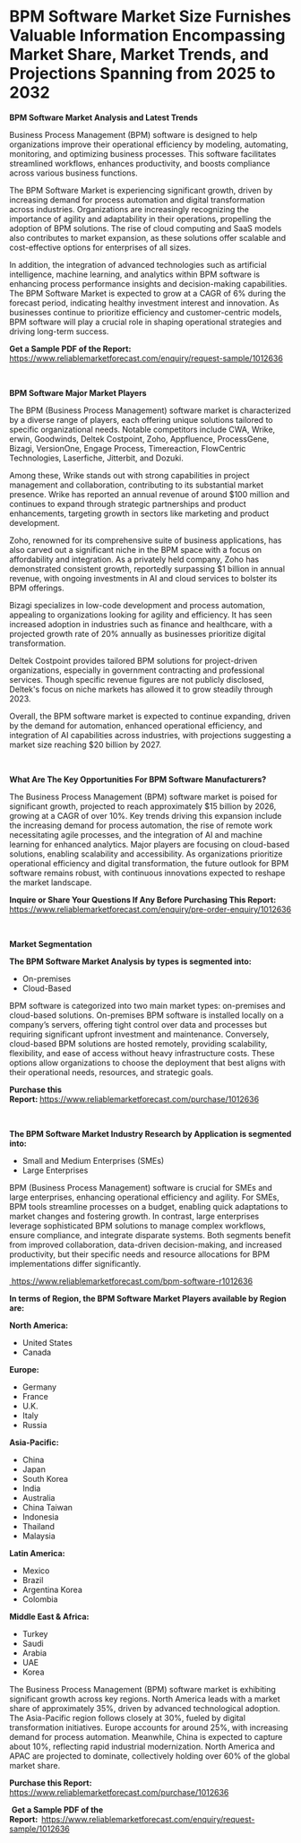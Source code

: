 <p><h1>BPM Software Market Size Furnishes Valuable Information Encompassing Market Share, Market Trends, and Projections Spanning from 2025 to 2032</h1></p><p><strong>BPM Software Market Analysis and Latest Trends</strong></p>
<p><p>Business Process Management (BPM) software is designed to help organizations improve their operational efficiency by modeling, automating, monitoring, and optimizing business processes. This software facilitates streamlined workflows, enhances productivity, and boosts compliance across various business functions.</p><p>The BPM Software Market is experiencing significant growth, driven by increasing demand for process automation and digital transformation across industries. Organizations are increasingly recognizing the importance of agility and adaptability in their operations, propelling the adoption of BPM solutions. The rise of cloud computing and SaaS models also contributes to market expansion, as these solutions offer scalable and cost-effective options for enterprises of all sizes.</p><p>In addition, the integration of advanced technologies such as artificial intelligence, machine learning, and analytics within BPM software is enhancing process performance insights and decision-making capabilities. The BPM Software Market is expected to grow at a CAGR of 6% during the forecast period, indicating healthy investment interest and innovation. As businesses continue to prioritize efficiency and customer-centric models, BPM software will play a crucial role in shaping operational strategies and driving long-term success.</p></p>
<p><strong>Get a Sample PDF of the Report:&nbsp;</strong> <a href="https://www.reliablemarketforecast.com/enquiry/request-sample/1012636?utm_campaign=3218&utm_medium=2&utm_source=Github&utm_content=ia&utm_term=16042025&utm_id=bpm-software">https://www.reliablemarketforecast.com/enquiry/request-sample/1012636</a></p>
<p>&nbsp;</p>
<p><strong>BPM Software Major Market Players</strong></p>
<p><p>The BPM (Business Process Management) software market is characterized by a diverse range of players, each offering unique solutions tailored to specific organizational needs. Notable competitors include CWA, Wrike, erwin, Goodwinds, Deltek Costpoint, Zoho, Appfluence, ProcessGene, Bizagi, VersionOne, Engage Process, Timereaction, FlowCentric Technologies, Laserfiche, Jitterbit, and Dozuki.</p><p>Among these, Wrike stands out with strong capabilities in project management and collaboration, contributing to its substantial market presence. Wrike has reported an annual revenue of around $100 million and continues to expand through strategic partnerships and product enhancements, targeting growth in sectors like marketing and product development.</p><p>Zoho, renowned for its comprehensive suite of business applications, has also carved out a significant niche in the BPM space with a focus on affordability and integration. As a privately held company, Zoho has demonstrated consistent growth, reportedly surpassing $1 billion in annual revenue, with ongoing investments in AI and cloud services to bolster its BPM offerings.</p><p>Bizagi specializes in low-code development and process automation, appealing to organizations looking for agility and efficiency. It has seen increased adoption in industries such as finance and healthcare, with a projected growth rate of 20% annually as businesses prioritize digital transformation.</p><p>Deltek Costpoint provides tailored BPM solutions for project-driven organizations, especially in government contracting and professional services. Though specific revenue figures are not publicly disclosed, Deltek's focus on niche markets has allowed it to grow steadily through 2023.</p><p>Overall, the BPM software market is expected to continue expanding, driven by the demand for automation, enhanced operational efficiency, and integration of AI capabilities across industries, with projections suggesting a market size reaching $20 billion by 2027.</p></p>
<p>&nbsp;</p>
<p><strong>What Are The Key Opportunities For BPM Software Manufacturers?</strong></p>
<p><p>The Business Process Management (BPM) software market is poised for significant growth, projected to reach approximately $15 billion by 2026, growing at a CAGR of over 10%. Key trends driving this expansion include the increasing demand for process automation, the rise of remote work necessitating agile processes, and the integration of AI and machine learning for enhanced analytics. Major players are focusing on cloud-based solutions, enabling scalability and accessibility. As organizations prioritize operational efficiency and digital transformation, the future outlook for BPM software remains robust, with continuous innovations expected to reshape the market landscape.</p></p>
<p><strong>Inquire or Share Your Questions If Any Before Purchasing This Report:</strong> <a href="https://www.reliablemarketforecast.com/enquiry/pre-order-enquiry/1012636?utm_campaign=3218&utm_medium=2&utm_source=Github&utm_content=ia&utm_term=16042025&utm_id=bpm-software">https://www.reliablemarketforecast.com/enquiry/pre-order-enquiry/1012636</a></p>
<p>&nbsp;</p>
<p><strong>Market Segmentation</strong></p>
<p><strong>The BPM Software Market Analysis by types is segmented into:</strong></p>
<p><ul><li>On-premises</li><li>Cloud-Based</li></ul></p>
<p><p>BPM software is categorized into two main market types: on-premises and cloud-based solutions. On-premises BPM software is installed locally on a company’s servers, offering tight control over data and processes but requiring significant upfront investment and maintenance. Conversely, cloud-based BPM solutions are hosted remotely, providing scalability, flexibility, and ease of access without heavy infrastructure costs. These options allow organizations to choose the deployment that best aligns with their operational needs, resources, and strategic goals.</p></p>
<p><strong>Purchase this Report:&nbsp;</strong><a href="https://www.reliablemarketforecast.com/purchase/1012636?utm_campaign=3218&utm_medium=2&utm_source=Github&utm_content=ia&utm_term=16042025&utm_id=bpm-software">https://www.reliablemarketforecast.com/purchase/1012636</a></p>
<p>&nbsp;</p>
<p><strong>The BPM Software Market Industry Research by Application is segmented into:</strong></p>
<p><ul><li>Small and Medium Enterprises (SMEs)</li><li>Large Enterprises</li></ul></p>
<p><p>BPM (Business Process Management) software is crucial for SMEs and large enterprises, enhancing operational efficiency and agility. For SMEs, BPM tools streamline processes on a budget, enabling quick adaptations to market changes and fostering growth. In contrast, large enterprises leverage sophisticated BPM solutions to manage complex workflows, ensure compliance, and integrate disparate systems. Both segments benefit from improved collaboration, data-driven decision-making, and increased productivity, but their specific needs and resource allocations for BPM implementations differ significantly.</p></p>
<p><a href="https://www.reliablemarketforecast.com/bpm-software-r1012636?utm_campaign=3218&utm_medium=2&utm_source=Github&utm_content=ia&utm_term=16042025&utm_id=bpm-software">&nbsp;https://www.reliablemarketforecast.com/bpm-software-r1012636</a></p>
<p><strong>In terms of Region, the BPM Software Market Players available by Region are:</strong></p>
<p>
    <p> <strong> North America: </strong>
        <ul>
            <li>United States</li>
            <li>Canada</li>
        </ul>
        </p> 
    <p> <strong> Europe: </strong>
        <ul>
            <li>Germany</li>
            <li>France</li>
            <li>U.K.</li>
            <li>Italy</li>
            <li>Russia</li>
        </ul>
        </p> 
    <p> <strong> Asia-Pacific: </strong>
        <ul>
            <li>China</li>
            <li>Japan</li>
            <li>South Korea</li>
            <li>India</li>
            <li>Australia</li>
            <li>China Taiwan</li>
            <li>Indonesia</li>
            <li>Thailand</li>
            <li>Malaysia</li>
        </ul>
        </p> 
    <p> <strong> Latin America: </strong>
        <ul>
            <li>Mexico</li>
            <li>Brazil</li>
            <li>Argentina Korea</li>
            <li>Colombia</li>
        </ul>
        </p> 
    <p> <strong> Middle East & Africa: </strong>
        <ul>
            <li>Turkey</li>
            <li>Saudi</li>
            <li>Arabia</li>
            <li>UAE</li>
            <li>Korea</li>
        </ul>
    </p>
    </p>
<p><p>The Business Process Management (BPM) software market is exhibiting significant growth across key regions. North America leads with a market share of approximately 35%, driven by advanced technological adoption. The Asia-Pacific region follows closely at 30%, fueled by digital transformation initiatives. Europe accounts for around 25%, with increasing demand for process automation. Meanwhile, China is expected to capture about 10%, reflecting rapid industrial modernization. North America and APAC are projected to dominate, collectively holding over 60% of the global market share.</p></p>
<p><strong>Purchase this Report: </strong><a href="https://www.reliablemarketforecast.com/purchase/1012636?utm_campaign=3218&utm_medium=2&utm_source=Github&utm_content=ia&utm_term=16042025&utm_id=bpm-software">https://www.reliablemarketforecast.com/purchase/1012636</a></p>
<p>&nbsp;<strong>Get a Sample PDF of the Report:&nbsp;&nbsp;</strong><a href="https://www.reliablemarketforecast.com/enquiry/request-sample/1012636?utm_campaign=3218&utm_medium=2&utm_source=Github&utm_content=ia&utm_term=16042025&utm_id=bpm-software">https://www.reliablemarketforecast.com/enquiry/request-sample/1012636</a></p>
<p><strong></strong></p>
<p><p></p><p></p><p></p></p>